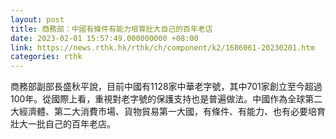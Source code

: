 ```yaml
---
layout: post
title: 商務部：中國有條件有能力培育壯大自己的百年老店
date: 2023-02-01 15:57:49.000000000 +08:00
link: https://news.rthk.hk/rthk/ch/component/k2/1686061-20230201.htm
categories: rthk
---
```


商務部副部長盛秋平說，目前中國有1128家中華老字號，其中701家創立至今超過100年。從國際上看，重視對老字號的保護支持也是普遍做法。中國作為全球第二大經濟體、第二大消費市場、貨物貿易第一大國，有條件、有能力、也有必要培育壯大一批自己的百年老店。
